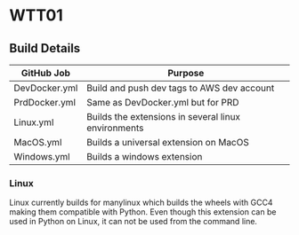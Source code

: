 # WTT01

## Build Details

| GitHub Job    | Purpose                                             |
| ------------- | --------------------------------------------------- |
| DevDocker.yml | Build and push dev tags to AWS dev account          |
| PrdDocker.yml | Same as DevDocker.yml but for PRD                   |
| Linux.yml     | Builds the extensions in several linux environments |
| MacOS.yml     | Builds a universal extension on MacOS               |
| Windows.yml   | Builds a windows extension                          |

### Linux

Linux currently builds for manylinux which builds the wheels with GCC4 making them compatible with Python. Even though this extension can be used in Python on Linux, it can not be used from the command line.
